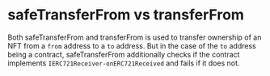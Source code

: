# safeTransferFrom vs transferFrom

Both safeTransferFrom and transferFrom is used to transfer ownership of an NFT from a `from` address to a `to` address. But in the case of the `to` address being a contract, safeTransferFrom additionally checks if the contract implements `IERC721Receiver-onERC721Received` and fails if it does not.
